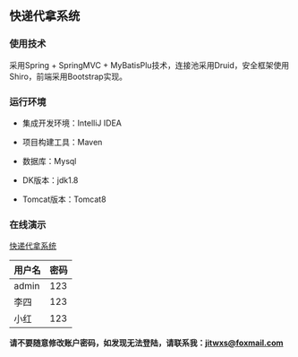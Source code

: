 ## 快递代拿系统

### 使用技术

采用Spring + SpringMVC + MyBatisPlu技术，连接池采用Druid，安全框架使用Shiro，前端采用Bootstrap实现。

### 运行环境

- 集成开发环境：IntelliJ IDEA

- 项目构建工具：Maven

- 数据库：Mysql

- DK版本：jdk1.8

- Tomcat版本：Tomcat8

### 在线演示

[快递代拿系统](https://express.jitwxs.cn)

| 用户名| 密码 |
| ------------- |:-------------|
| admin | 123 |
| 李四 | 123 |
| 小红 | 123 |

**请不要随意修改账户密码，如发现无法登陆，请联系我：jitwxs@foxmail.com**